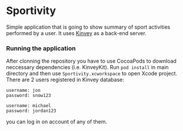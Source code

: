 # Sportivity
Simple application that is going to show summary of sport activities performed by a user. It uses [Kinvey](http://www.kinvey.com) as a back-end server.


### Running the application
After clonning the repository you have to use CocoaPods to download neccessary dependencies (i.e. KinveyKit). Run `pod install` in main directory and then use `Sportivity.xcworkspace` to open Xcode project. There are 2 users registered in Kinvey database:
```
username: jon
password: snow123
```
```
username: michael
password: jordan123
```
you can log in on account of any of them.
